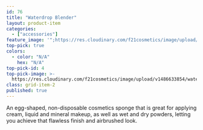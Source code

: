 ```yaml
---
id: 76
title: "Waterdrop Blender"
layout: product-item
categories:
  - ["accessories"]
feature_image: '";https://res.cloudinary.com/f21cosmetics/image/upload/v1486633854/waterdrop-blender.jpg'";
top-pick: true
colors:
  - color: "N/A"
    hex: "N/A"
top-pick-id: 4
top-pick-image: >-
  https://res.cloudinary.com/f21cosmetics/image/upload/v1486633854/waterdrop-blender.jpg
class: grid-item-2
published: true
---
```

An egg-shaped, non-disposable cosmetics sponge that is great for applying cream, liquid and mineral makeup, as well as wet and dry powders, letting you achieve that flawless finish and airbrushed look.